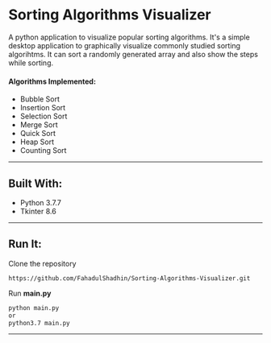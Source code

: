 # Sorting Algorithms Visualizer
A python application to visualize popular sorting algorithms. It's a simple desktop application to graphically visualize commonly studied sorting algorihtms. It can sort a randomly generated array and also show the steps while sorting. 
#### Algorithms Implemented:
* Bubble Sort 
* Insertion Sort 
* Selection Sort 
* Merge Sort 
* Quick Sort 
* Heap Sort 
* Counting Sort
----------------------------------------------------------------------------------------------------------------------------------------
## Built With:
* Python 3.7.7
* Tkinter 8.6
----------------------------------------------------------------------------------------------------------------------------------------
## Run It:
<p> Clone the repository </p>

```
https://github.com/FahadulShadhin/Sorting-Algorithms-Visualizer.git
```

<p>Run <strong>main.py</strong><p>

```cmd
python main.py 
or
python3.7 main.py
```
----------------------------------------------------------------------------------------------------------------------------------------
